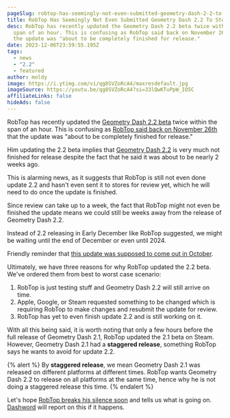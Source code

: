```yaml
---
pageSlug: robtop-has-seemingly-not-even-submitted-geometry-dash-2-2-to-stores-for-review
title: RobTop Has Seemingly Not Even Submitted Geometry Dash 2.2 To Stores For Review
desc: RobTop has recently updated the Geometry Dash 2.2 beta twice within the
  span of an hour. This is confusing as RobTop said back on November 26th that
  the update was "about to be completely finished for release."
date: 2023-12-06T23:59:55.195Z
tags:
  - news
  - "2.2"
  - featured
author: moldy
image: https://i.ytimg.com/vi/qg8SVZoRcA4/maxresdefault.jpg
imageSource: https://youtu.be/qg8SVZoRcA4?si=33lQwKTuPpW_IO5C
affiliateLinks: false
hideAds: false
---
```

RobTop has recently updated the [Geometry Dash 2.2 beta](/posts/closed-geometry-dash-2-2-beta-released-on-steam/) twice within the span of an hour. This is confusing as [RobTop said back on November 26th](/posts/geometry-dash-2-2-is-finished-release-scheduled-for-early-december/) that the update was "about to be completely finished for release."

Him updating the 2.2 beta implies that [Geometry Dash 2.2](/categories/2.2/) is very much not finished for release despite the fact that he said it was about to be nearly 2 weeks ago.

This is alarming news, as it suggests that RobTop is still not even done update 2.2 and hasn't even sent it to stores for review yet, which he will need to do once the update is finished.

Since review can take up to a week, the fact that RobTop might not even be finished the update means we could still be weeks away from the release of Geometry Dash 2.2.

Instead of 2.2 releasing in Early December like RobTop suggested, we might be waiting until the end of December or even until 2024.

Friendly reminder that [this update was supposed to come out in October](/posts/final-geometry-dash-2-2-release-date-confirmed-by-robtop/).

Ultimately, we have three reasons for why RobTop updated the 2.2 beta. We've ordered them from best to worst case scenario:

1. RobTop is just testing stuff and Geometry Dash 2.2 will still arrive on time.
2. Apple, Google, or Steam requested something to be changed which is requiring RobTop to make changes and resubmit the update for review.
3. RobTop has yet to even finish update 2.2 and is still working on it.

With all this being said, it is worth noting that only a few hours before the full release of Geometry Dash 2.1, RobTop updated the 2.1 beta on Steam. However, Geometry Dash 2.1 had a **staggered release**, something RobTop says he wants to avoid for update 2.2.

{% alert %}
By **staggered release**, we mean Geometry Dash 2.1 was released on different platforms at different times. RobTop wants Geometry Dash 2.2 to release on all platforms at the same time, hence why he is not doing a staggered release this time.
{% endalert %}

Let's hope [RobTop breaks his silence soon](/posts/robtop-will-release-geometry-dash-2-2-with-no-warning/) and tells us what is going on. [Dashword](/posts/) will report on this if it happens.